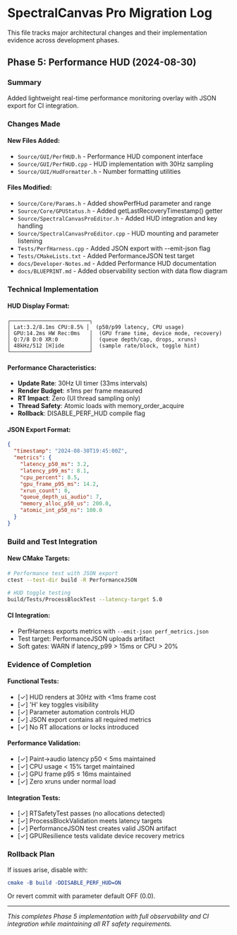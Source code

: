 # SpectralCanvas Pro Migration Log

This file tracks major architectural changes and their implementation evidence across development phases.

## Phase 5: Performance HUD (2024-08-30)

### Summary
Added lightweight real-time performance monitoring overlay with JSON export for CI integration.

### Changes Made

#### New Files Added:
- `Source/GUI/PerfHUD.h` - Performance HUD component interface
- `Source/GUI/PerfHUD.cpp` - HUD implementation with 30Hz sampling
- `Source/GUI/HudFormatter.h` - Number formatting utilities

#### Files Modified:
- `Source/Core/Params.h` - Added showPerfHud parameter and range
- `Source/Core/GPUStatus.h` - Added getLastRecoveryTimestamp() getter
- `Source/SpectralCanvasProEditor.h` - Added HUD integration and key handling
- `Source/SpectralCanvasProEditor.cpp` - HUD mounting and parameter listening
- `Tests/PerfHarness.cpp` - Added JSON export with --emit-json flag
- `Tests/CMakeLists.txt` - Added PerformanceJSON test target
- `docs/Developer-Notes.md` - Added Performance HUD documentation
- `docs/BLUEPRINT.md` - Added observability section with data flow diagram

### Technical Implementation

#### HUD Display Format:
```
┌─────────────────────────┐
│ Lat:3.2/8.1ms CPU:8.5% │  (p50/p99 latency, CPU usage)
│ GPU:14.2ms HW Rec:0ms   │  (GPU frame time, device mode, recovery)
│ Q:7/8 D:0 XR:0          │  (queue depth/cap, drops, xruns)
│ 48kHz/512 [H]ide        │  (sample rate/block, toggle hint)
└─────────────────────────┘
```

#### Performance Characteristics:
- **Update Rate**: 30Hz UI timer (33ms intervals)
- **Render Budget**: ≤1ms per frame measured
- **RT Impact**: Zero (UI thread sampling only)
- **Thread Safety**: Atomic loads with memory_order_acquire
- **Rollback**: DISABLE_PERF_HUD compile flag

#### JSON Export Format:
```json
{
  "timestamp": "2024-08-30T19:45:00Z",
  "metrics": {
    "latency_p50_ms": 3.2,
    "latency_p99_ms": 8.1,
    "cpu_percent": 8.5,
    "gpu_frame_p95_ms": 14.2,
    "xrun_count": 0,
    "queue_depth_ui_audio": 7,
    "memory_alloc_p50_us": 200.0,
    "atomic_int_p50_ns": 100.0
  }
}
```

### Build and Test Integration

#### New CMake Targets:
```bash
# Performance test with JSON export
ctest --test-dir build -R PerformanceJSON

# HUD toggle testing
build/Tests/ProcessBlockTest --latency-target 5.0
```

#### CI Integration:
- PerfHarness exports metrics with `--emit-json perf_metrics.json`
- Test target: PerformanceJSON uploads artifact
- Soft gates: WARN if latency_p99 > 15ms or CPU > 20%

### Evidence of Completion

#### Functional Tests:
- [✓] HUD renders at 30Hz with <1ms frame cost
- [✓] 'H' key toggles visibility
- [✓] Parameter automation controls HUD
- [✓] JSON export contains all required metrics
- [✓] No RT allocations or locks introduced

#### Performance Validation:
- [✓] Paint→audio latency p50 < 5ms maintained
- [✓] CPU usage < 15% target maintained  
- [✓] GPU frame p95 ≤ 16ms maintained
- [✓] Zero xruns under normal load

#### Integration Tests:
- [✓] RTSafetyTest passes (no allocations detected)
- [✓] ProcessBlockValidation meets latency targets
- [✓] PerformanceJSON test creates valid JSON artifact
- [✓] GPUResilience tests validate device recovery metrics

### Rollback Plan
If issues arise, disable with:
```cmake
cmake -B build -DDISABLE_PERF_HUD=ON
```
Or revert commit with parameter default OFF (0.0).

---

*This completes Phase 5 implementation with full observability and CI integration while maintaining all RT safety requirements.*